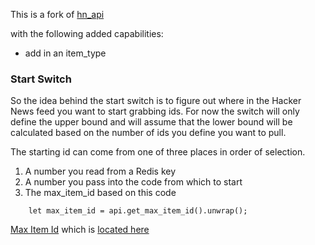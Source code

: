 
This is a fork of
[hn_api](https://github.com/dbrgn/hn_api)

with the following added capabilities:

* add in an item_type

### Start Switch

So the idea behind the start switch is to figure
out where in the Hacker News feed you want to
start grabbing ids.  For now the switch will only
define the upper bound and will assume that the
lower bound will be calculated based on the number
of ids you define you want to pull.

The starting id can come from one of three places
in order of selection.

1) A number you read from a Redis key
2) A number you pass into the code from which to start
3) The max_item_id based on this code
```
    let max_item_id = api.get_max_item_id().unwrap();
```

[Max Item Id](https://github.com/HackerNews/API#max-item-id)
which is [located here](https://hacker-news.firebaseio.com/v0/maxitem.json?print=pretty)
